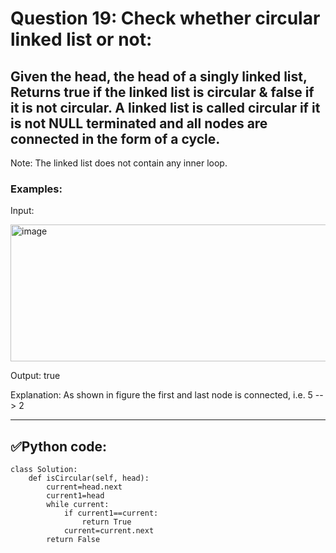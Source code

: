 # Question 19: Check whether circular linked list or not:

## Given the head, the head of a singly linked list, Returns true if the linked list is circular & false if it is not circular. A linked list is called circular if it is not NULL terminated and all nodes are connected in the form of a cycle. 
Note: The linked list does not contain any inner loop.

### Examples:

Input: 

<img width="625" height="219" alt="image" src="https://github.com/user-attachments/assets/2348d334-4da3-4b86-95aa-346a9329b385" />

 
Output: true

Explanation: As shown in figure the first and last node is connected, i.e. 5 --> 2

---
## ✅Python code:

```
class Solution:
    def isCircular(self, head):
        current=head.next
        current1=head
        while current:
            if current1==current:
                return True
            current=current.next
        return False
```
